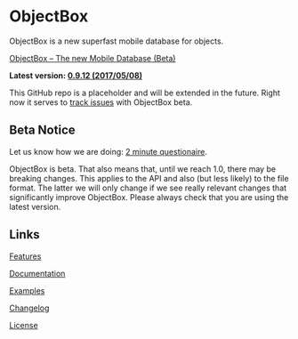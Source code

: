 # ObjectBox
ObjectBox is a new superfast mobile database for objects.

[ObjectBox – The new Mobile Database (Beta)](http://greenrobot.org/objectbox/)

**Latest version: [0.9.12 (2017/05/08)](http://greenrobot.org/objectbox/changelog)**

This GitHub repo is a placeholder and will be extended in the future. Right now it serves to [track issues](https://github.com/greenrobot/ObjectBox/issues) with ObjectBox beta.

Beta Notice
-----------
Let us know how we are doing: [2 minute questionaire](https://docs.google.com/forms/d/e/1FAIpQLSe_fq-FlBThK_96bkHv1oEDizoHwEu_b6M4FJkMv9V5q_Or9g/viewform?usp=sf_link).

ObjectBox is beta. That also means that, until we reach 1.0, there may be breaking changes. This applies to the API and also (but less likely) to the file format. The latter we will only change if we see really relevant changes that significantly improve ObjectBox. Please always check that you are using the latest version.

Links
-----
[Features](http://greenrobot.org/objectbox/features/)

[Documentation](http://greenrobot.org/objectbox/documentation/)

[Examples](https://github.com/greenrobot/ObjectBoxExamples)

[Changelog](http://greenrobot.org/objectbox/changelog/)

[License](http://greenrobot.org/objectbox/license/)
